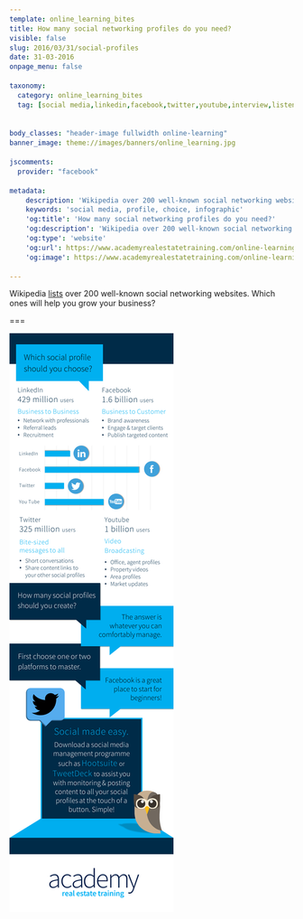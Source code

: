 ```yaml
---
template: online_learning_bites
title: How many social networking profiles do you need?
visible: false
slug: 2016/03/31/social-profiles
date: 31-03-2016
onpage_menu: false

taxonomy:
  category: online_learning_bites
  tag: [social media,linkedin,facebook,twitter,youtube,interview,listen,infographic,picture,sales consultants,property managers,property managers,business owners,managers]


body_classes: "header-image fullwidth online-learning"
banner_image: theme://images/banners/online_learning.jpg

jscomments:
  provider: "facebook"

metadata:
    description: 'Wikipedia over 200 well-known social networking websites. Which ones will help you grow your business?'
    keywords: 'social media, profile, choice, infographic'
    'og:title': 'How many social networking profiles do you need?'
    'og:description': 'Wikipedia over 200 well-known social networking websites. Which ones will help you grow your business?'
    'og:type': 'website'
    'og:url': https://www.academyrealestatetraining.com/online-learning/bites/2016/03/31/social-profiles
    'og:image': https://www.academyrealestatetraining.com/online-learning/bites/2016/03/31/social-profiles/sociasocial-profiles.png

---
```


Wikipedia [lists](https://en.wikipedia.org/wiki/List_of_social_networking_websites) over 200 well-known social networking websites. Which ones will help you grow your business?

===

![Social Profiles Infographic](social-profiles.png?class=infographic&derivatives=320,1440)

